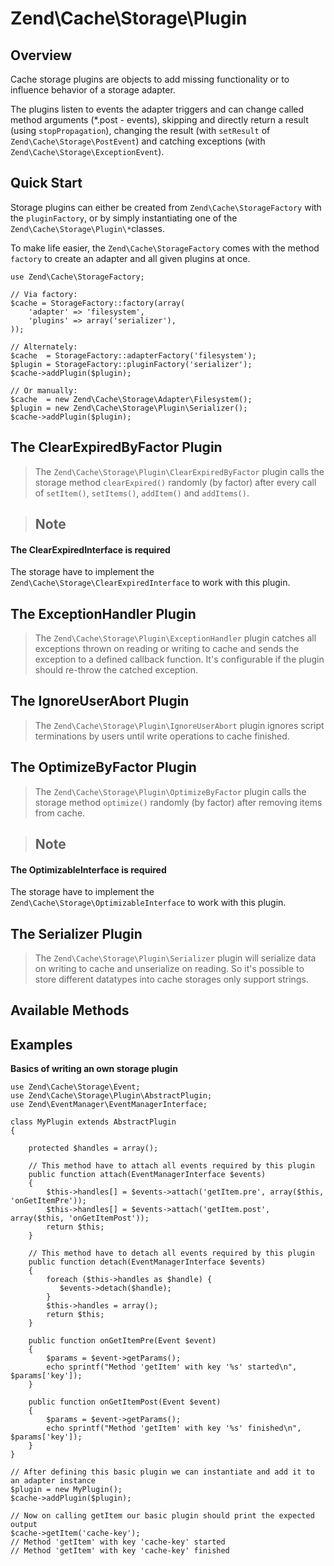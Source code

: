 # Zend\\Cache\\Storage\\Plugin

## Overview

Cache storage plugins are objects to add missing functionality or to influence behavior of a storage
adapter.

The plugins listen to events the adapter triggers and can change called method arguments (\*.post -
events), skipping and directly return a result (using `stopPropagation`), changing the result (with
`setResult` of `Zend\Cache\Storage\PostEvent`) and catching exceptions (with
`Zend\Cache\Storage\ExceptionEvent`).

## Quick Start

Storage plugins can either be created from `Zend\Cache\StorageFactory` with the `pluginFactory`, or
by simply instantiating one of the `Zend\Cache\Storage\Plugin\*`classes.

To make life easier, the `Zend\Cache\StorageFactory` comes with the method `factory` to create an
adapter and all given plugins at once.

``` sourceCode
use Zend\Cache\StorageFactory;

// Via factory:
$cache = StorageFactory::factory(array(
    'adapter' => 'filesystem',
    'plugins' => array('serializer'),
));

// Alternately:
$cache  = StorageFactory::adapterFactory('filesystem');
$plugin = StorageFactory::pluginFactory('serializer');
$cache->addPlugin($plugin);

// Or manually:
$cache  = new Zend\Cache\Storage\Adapter\Filesystem();
$plugin = new Zend\Cache\Storage\Plugin\Serializer();
$cache->addPlugin($plugin);
```

## The ClearExpiredByFactor Plugin

> The `Zend\Cache\Storage\Plugin\ClearExpiredByFactor` plugin calls the storage method
`clearExpired()` randomly (by factor) after every call of `setItem()`, `setItems()`, `addItem()` and
`addItems()`.

> ## Note
#### The ClearExpiredInterface is required
The storage have to implement the `Zend\Cache\Storage\ClearExpiredInterface` to work with this
plugin.

## The ExceptionHandler Plugin

> The `Zend\Cache\Storage\Plugin\ExceptionHandler` plugin catches all exceptions thrown on reading
or writing to cache and sends the exception to a defined callback function.
It's configurable if the plugin should re-throw the catched exception.

## The IgnoreUserAbort Plugin

> The `Zend\Cache\Storage\Plugin\IgnoreUserAbort` plugin ignores script terminations by users until
write operations to cache finished.

## The OptimizeByFactor Plugin

> The `Zend\Cache\Storage\Plugin\OptimizeByFactor` plugin calls the storage method `optimize()`
randomly (by factor) after removing items from cache.

> ## Note
#### The OptimizableInterface is required
The storage have to implement the `Zend\Cache\Storage\OptimizableInterface` to work with this
plugin.

## The Serializer Plugin

> The `Zend\Cache\Storage\Plugin\Serializer` plugin will serialize data on writing to cache and
unserialize on reading. So it's possible to store different datatypes into cache storages only
support strings.

## Available Methods

## Examples

**Basics of writing an own storage plugin**

``` sourceCode
use Zend\Cache\Storage\Event;
use Zend\Cache\Storage\Plugin\AbstractPlugin;
use Zend\EventManager\EventManagerInterface;

class MyPlugin extends AbstractPlugin
{

    protected $handles = array();

    // This method have to attach all events required by this plugin
    public function attach(EventManagerInterface $events)
    {
        $this->handles[] = $events->attach('getItem.pre', array($this, 'onGetItemPre'));
        $this->handles[] = $events->attach('getItem.post', array($this, 'onGetItemPost'));
        return $this;
    }

    // This method have to detach all events required by this plugin
    public function detach(EventManagerInterface $events)
    {
        foreach ($this->handles as $handle) {
           $events->detach($handle);
        }
        $this->handles = array();
        return $this;
    }

    public function onGetItemPre(Event $event)
    {
        $params = $event->getParams();
        echo sprintf("Method 'getItem' with key '%s' started\n", $params['key']);
    }

    public function onGetItemPost(Event $event)
    {
        $params = $event->getParams();
        echo sprintf("Method 'getItem' with key '%s' finished\n", $params['key']);
    }
}

// After defining this basic plugin we can instantiate and add it to an adapter instance
$plugin = new MyPlugin();
$cache->addPlugin($plugin);

// Now on calling getItem our basic plugin should print the expected output
$cache->getItem('cache-key');
// Method 'getItem' with key 'cache-key' started
// Method 'getItem' with key 'cache-key' finished
```
